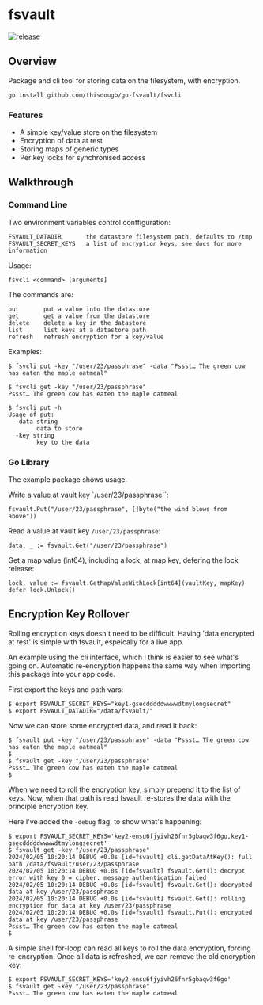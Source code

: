 # fsvault

[![release](https://github.com/thisdougb/go-fsvault/actions/workflows/release.yaml/badge.svg)](https://github.com/thisdougb/go-fsvault/actions/workflows/release.yaml)

## Overview

Package and cli tool for storing data on the filesystem, with encryption.

```
go install github.com/thisdougb/go-fsvault/fsvcli
```

### Features

- A simple key/value store on the filesystem
- Encryption of data at rest
- Storing maps of generic types
- Per key locks for synchronised access

## Walkthrough

### Command Line

Two environment variables control conffiguration:

    FSVAULT_DATADIR       the datastore filesystem path, defaults to /tmp
    FSVAULT_SECRET_KEYS   a list of encryption keys, see docs for more information

Usage:

    fsvcli <command> [arguments]

The commands are:

    put       put a value into the datastore
    get       get a value from the datastore
    delete    delete a key in the datastore
    list      list keys at a datastore path
    refresh   refresh encryption for a key/value

Examples:

    $ fsvcli put -key "/user/23/passphrase" -data "Pssst… The green cow has eaten the maple oatmeal"

    $ fsvcli get -key "/user/23/passphrase"       
    Pssst… The green cow has eaten the maple oatmeal

    $ fsvcli put -h
    Usage of put:
      -data string
        	data to store
      -key string
        	key to the data

### Go Library

The example package shows usage.

Write a value at vault key `/user/23/passphrase``:

```
fsvault.Put("/user/23/passphrase", []byte("the wind blows from above"))
```

Read a value at vault key `/user/23/passphrase`:

```
data, _ := fsvault.Get("/user/23/passphrase")
```

Get a map value (int64), including a lock, at map key, defering the lock release:

```
lock, value := fsvault.GetMapValueWithLock[int64](vaultKey, mapKey)
defer lock.Unlock()
```

## Encryption Key Rollover

Rolling encryption keys doesn't need to be difficult. 
Having 'data encrypted at rest' is simple with fsvault, espeically for a live app.

An example using the cli interface, which I think is easier to see what's going on.
Automatic re-encryption happens the same way when importing this package into your app code.

First export the keys and path vars:

```
$ export FSVAULT_SECRET_KEYS="key1-gsecdddddwwwwdtmylongsecret"
$ export FSVAULT_DATADIR="/data/fsvault/"
```

Now we can store some encrypted data, and read it back:

```
$ fsvault put -key "/user/23/passphrase" -data "Pssst… The green cow has eaten the maple oatmeal"
$ 
$ fsvault get -key "/user/23/passphrase"                                                        
Pssst… The green cow has eaten the maple oatmeal
$
```

When we need to roll the encryption key, simply prepend it to the list of keys.
Now, when that path is read fsvault re-stores the data with the principle encryption key.

Here I've added the `-debug` flag, to show what's happening:

```
$ export FSVAULT_SECRET_KEYS='key2-ensu6fjyivh26fnr5gbaqw3f6go,key1-gsecdddddwwwwdtmylongsecret'
$ fsvault get -key "/user/23/passphrase"
2024/02/05 10:20:14 DEBUG +0.0s [id=fsvault] cli.getDataAtKey(): full path /data/fsvault/user/23/passphrase
2024/02/05 10:20:14 DEBUG +0.0s [id=fsvault] fsvault.Get(): decrypt error with key 0 = cipher: message authentication failed
2024/02/05 10:20:14 DEBUG +0.0s [id=fsvault] fsvault.Get(): decrypted data at key /user/23/passphrase
2024/02/05 10:20:14 DEBUG +0.0s [id=fsvault] fsvault.Get(): rolling encryption for data at key /user/23/passphrase
2024/02/05 10:20:14 DEBUG +0.0s [id=fsvault] fsvault.Put(): encrypted data at key /user/23/passphrase
Pssst… The green cow has eaten the maple oatmeal
$
```

A simple shell for-loop can read all keys to roll the data encryption, forcing re-encryption.
Once all data is refreshed, we can remove the old encryption key:

```
$ export FSVAULT_SECRET_KEYS='key2-ensu6fjyivh26fnr5gbaqw3f6go'                                 
$ fsvault get -key "/user/23/passphrase"
Pssst… The green cow has eaten the maple oatmeal
```

